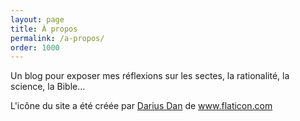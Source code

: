 ```yaml
---
layout: page
title: À propos
permalink: /a-propos/
order: 1000
---
```


Un blog pour exposer mes réflexions sur les sectes, la rationalité, la science, la Bible...

L'icône du site a été créée par <a href="https://www.flaticon.com/authors/darius-dan" title="Darius Dan">Darius Dan</a> de <a href="https://www.flaticon.com/" title="Flaticon"> www.flaticon.com</a>
